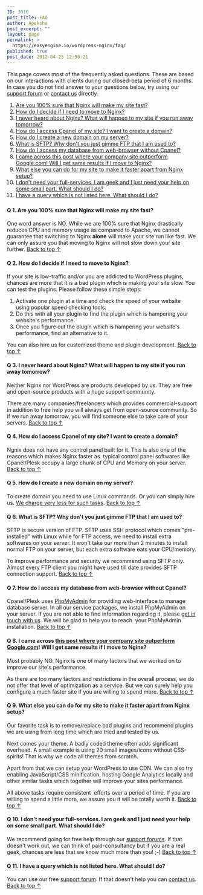 ```yaml
---
ID: 3016
post_title: FAQ
author: Apeksha
post_excerpt: ""
layout: page
permalink: >
  https://easyengine.io/wordpress-nginx/faq/
published: true
post_date: 2012-04-25 12:58:21
---
```

This page covers most of the frequently asked questions. These are based on our interactions with clients during our closed-beta period of 6 months. In case you do not find answer to your questions below, try using our <a href="https://easyengine.io/support/forum/wordpress-nginx/">support forum</a> or <a href="https://easyengine.io/contact/">contact us</a> directly.
<div>
<ol>
	<li><a class="rtp-underline-none" href="#q1">Are you 100% sure that Nginx will make my site fast?</a></li>
	<li><a class="rtp-underline-none" href="#q2">How do I decide if I need to move to Nginx?</a></li>
	<li><a class="rtp-underline-none" href="#q3">I never heard about Nginx? What will happen to my site if you run away tomorrow?</a></li>
	<li><a class="rtp-underline-none" href="#q4">How do I access Cpanel of my site? I want to create a domain?</a></li>
	<li><a class="rtp-underline-none" href="#q5">How do I create a new domain on my server?</a></li>
	<li><a class="rtp-underline-none" href="#q6">What is SFTP? Why don't you just gimme FTP that I am used to?</a></li>
	<li><a class="rtp-underline-none" href="#q7">How do I access my database from web-browser without Cpanel?</a></li>
	<li><a class="rtp-underline-none" href="#q8">I came across </a><a class="rtp-underline-none" href="https://easyengine.io/news/rtcamp-beats-google-in-yslow-page-speed-grades/">this post where your company site outperform Google.com</a><a class="rtp-underline-none" href="#q8">! Will I get same results if I move to Nginx?</a></li>
	<li><a class="rtp-underline-none" href="#q9">What else you can do for my site to make it faster apart from Nginx setup?</a></li>
	<li><a class="rtp-underline-none" href="#q10">I don't need your full-services. I am geek and I just need your help on some small part. What should I do?</a></li>
	<li><a class="rtp-underline-none" href="#q11">I have a query which is not listed here. What should I do?</a></li>
</ol>
</div>
<h3 class="rtp-special-title rtp-double-border-top rtp-margin-top-30 rtp-margin-bottom-30"></h3>
<div class="rt-expandable-list">
<h4 id="q1">Q 1. Are you 100% sure that Nginx will make my site fast?</h4>
One word answer is NO<strong></strong>. While we are 100% sure that Nginx drastically reduces CPU and memory usage as compared to Apache, we cannot guarantee that switching to Nginx <span style="font-weight: bold;">alone</span> will make your site run like fast. We can only assure you that moving to Nginx will not slow down your site further.
<a class="rtp-font-size-14" href="#header">Back to top ↑</a>
<h4 id="q2">Q 2. How do I decide if I need to move to Nginx?</h4>
If your site is low-traffic and/or you are addicted to WordPress plugins, chances are more that it is a bad plugin which is making your site slow. You can test the plugins. Please follow these simple steps:
<ol>
	<li>Activate one plugin at a time and check the speed of your website using popular speed checking tools.</li>
	<li>Do this with all your plugin to find the plugin which is hampering your website's performance.</li>
	<li>Once you figure out the plugin which is hampering your website's performance, find an alternative to it.</li>
</ol>
You can also hire us for customized theme and plugin development.
<a class="rtp-font-size-14" href="#header">Back to top ↑</a>
<h4 id="q3">Q 3. I never heard about Nginx? What will happen to my site if you run away tomorrow?</h4>
Neither Nginx nor WordPress are products developed by us. They are free and open-source products with a huge support community.

There are many companies/freelancers which provides commercial-support in addition to free help you will always get from open-source community. So if we run away tomorrow, you will find someone else to take care of your servers.
<a class="rtp-font-size-14" href="#header">Back to top ↑</a>
<h4 id="q4">Q 4. How do I access Cpanel of my site? I want to create a domain?</h4>
Ngnix does not have any control panel built for it. This is also one of the reasons which makes Nginx faster as  typical control panel softwares like Cpanel/Plesk occupy a large chunk of CPU and Memory on your server.
<a class="rtp-font-size-14" href="#header">Back to top ↑</a>
<h4 id="q5">Q 5. How do I create a new domain on my server?</h4>
To create domain you need to use Linux commands. Or you can simply hire us. <a href="https://easyengine.io/wordpress-nginx/pricing/">We charge very less for such tasks</a>.
<a class="rtp-font-size-14" href="#header">Back to top ↑</a>
<h4 id="q6">Q 6. What is SFTP? Why don't you just gimme FTP that I am used to?</h4>
SFTP is secure version of FTP. SFTP uses SSH protocol which comes "pre-installed" with Linux while for FTP access, we need to install extra softwares on your server. It won't take our more than 2 minutes to install normal FTP on your server, but each extra software eats your CPU/memory.

To improve performance and security we recommend using SFTP only. Almost every FTP client you might have used till date provides SFTP connection support.
<a class="rtp-font-size-14" href="#header">Back to top ↑</a>
<h4 id="q7">Q 7. How do I access my database from web-browser without Cpanel?</h4>
Cpanel/Plesk uses <a href="http://www.phpmyadmin.net/">PhpMyAdmin</a> for providing web-interface to manage database server. In all our service packages, we install PhpMyAdmin on your server. If you are not able to find information regarding it, please <a href="https://easyengine.io/contact/">get in touch with us</a>. We will be glad to help you to reach  your PhpMyAdmin installation.
<a class="rtp-font-size-14" href="#header">Back to top ↑</a>
<h4 id="q8">Q 8. I came across <a href="https://easyengine.io/news/rtcamp-beats-google-in-yslow-page-speed-grades/">this post where your company site outperform Google.com</a>! Will I get same results if I move to Nginx?</h4>
Most probably NO. Nginx is one of many factors that we worked on to improve our site's performance.

As there are too many factors and restrictions in the overall process, we do not offer that level of optimization as a service. But we can surely help you configure a much faster site if you are willing to spend more.
<a class="rtp-font-size-14" href="#header">Back to top ↑</a>
<h4 id="q9">Q 9. What else you can do for my site to make it faster apart from Nginx setup?</h4>
Our favorite task is to remove/replace bad plugins and recommend plugins we are using from long time which are tried and tested by us.

Next comes your theme. A badly coded theme often adds significant overhead. A small example is using 20 small images/icons without CSS-spirits! That is why we code all themes from scratch.

Apart from that we can setup your WordPress to use CDN. We can also try enabling JavaScript/CSS minification, hosting Google Analytics locally and other similar tasks which together will improve your sites performance.

All above tasks require consistent  efforts over a period of time. If you are willing to spend a little more, we assure you it will be totally worth it.
<a class="rtp-font-size-14" href="#header">Back to top ↑</a>
<h4 id="q10">Q 10. I don't need your full-services. I am geek and I just need your help on some small part. What should I do?</h4>
We recommend going for free help through our <a href="https://easyengine.io/support/forum/wordpress-nginx/">support forums</a>. If that doesn't work out, we can think of paid-consultancy but if you are a real geek, chances are less that we know much more than you! ;-)
<a class="rtp-font-size-14" href="#header">Back to top ↑</a>
<h4 id="q11">Q 11. I have a query which is not listed here. What should I do?</h4>
You can use our free <a href="https://easyengine.io/support/forum/wordpress-nginx/">support forum</a>. If that doesn't help you can <a href="https://easyengine.io/contact/">contact us</a>.
<a class="rtp-font-size-14" href="#header">Back to top ↑</a>

</div>